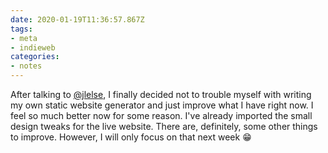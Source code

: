 ```yaml
---
date: 2020-01-19T11:36:57.867Z
tags:
- meta
- indieweb
categories:
- notes
---
```


After talking to [@jlelse](https://jlelse.blog/), I finally decided not to trouble myself with writing my own static website generator and just improve what I have right now. I feel so much better now for some reason. I've already imported the small design tweaks for the live website. There are, definitely, some other things to improve. However, I will only focus on that next week 😁
